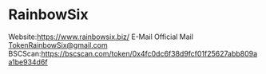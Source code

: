 # RainbowSix
Website:https://www.rainbowsix.biz/
   E-Mail 
Official Mail
TokenRainbowSix@gmail.com
BSCScan:https://bscscan.com/token/0x4fc0dc6f38d9fcf01f25627abb809aa1be934d6f

